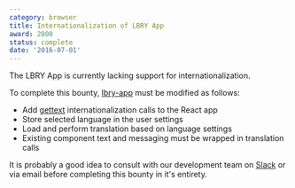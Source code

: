 ```yaml
---
category: browser
title: Internationalization of LBRY App
award: 2000
status: complete
date: '2016-07-01'
---
```


The LBRY App is currently lacking support for internationalization.

To complete this bounty, [lbry-app](https://github.com/lbryio/lbry-app) must be modified as follows:

- Add [gettext](https://en.wikipedia.org/wiki/Gettext) internationalization calls to the React app
- Store selected language in the user settings
- Load and perform translation based on language settings
- Existing component text and messaging must be wrapped in translation calls

It is probably a good idea to consult with our development team on [Slack](https://slack.lbry.io) or via email before completing this bounty in it's entirety.
